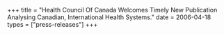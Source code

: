 +++
title = "Health Council Of Canada Welcomes Timely New Publication Analysing Canadian, International Health Systems."
date = 2006-04-18
types = ["press-releases"]
+++
